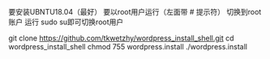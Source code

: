 要安装UBNTU18.04（最好）
要以root用户运行（左面带 # 提示符）
切换到root账户 运行 sudo su即可切换root用户



git clone https://github.com/tkwetzhy/wordpress_install_shell.git
cd wordpress_install_shell
chmod 755 wordpress.install
./wordpress.install

